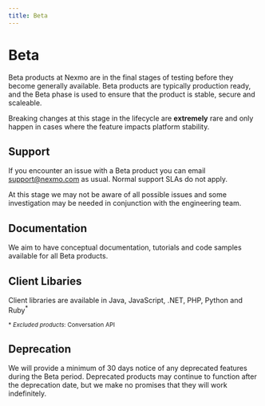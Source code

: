 ```yaml
---
title: Beta
---
```


# Beta

Beta products at Nexmo are in the final stages of testing before they become generally available. Beta products are typically production ready, and the Beta phase is used to ensure that the product is stable, secure and scaleable.

Breaking changes at this stage in the lifecycle are **extremely** rare and only happen in cases where the feature impacts platform stability.

## Support

If you encounter an issue with a Beta product you can email [support@nexmo.com](mailto:support@nexmo.com) as usual. Normal support SLAs do not apply.

At this stage we may not be aware of all possible issues and some investigation may be needed in conjunction with the engineering team.

## Documentation

We aim to have conceptual documentation, tutorials and code samples available for all Beta products.

## Client Libaries

Client libraries are available in Java, JavaScript, .NET, PHP, Python and Ruby<sup>*</sup>

<small>* *Excluded products*: Conversation API</small>


## Deprecation

We will provide a minimum of 30 days notice of any deprecated features during the Beta period. Deprecated products may continue to function after the deprecation date, but we make no promises that they will work indefinitely.
